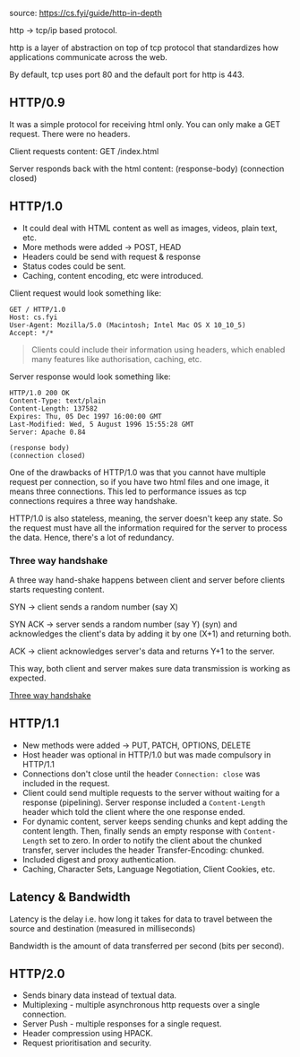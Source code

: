 source: https://cs.fyi/guide/http-in-depth

http -> tcp/ip based protocol.

http is a layer of abstraction on top of tcp protocol that standardizes how applications communicate across the web.

By default, tcp uses port 80 and the default port for http is 443.

## HTTP/0.9 

It was a simple protocol for receiving html only. You can only make a GET request. There were no headers.

Client requests content:
GET /index.html

Server responds back with the html content:
(response-body)
(connection closed)

## HTTP/1.0

- It could deal with HTML content as well as images, videos, plain text, etc.
- More methods were added -> POST, HEAD
- Headers could be send with request & response
- Status codes could be sent.
- Caching, content encoding, etc were introduced. 

Client request would look something like:
```
GET / HTTP/1.0
Host: cs.fyi
User-Agent: Mozilla/5.0 (Macintosh; Intel Mac OS X 10_10_5)
Accept: */*
```

> Clients could include their information using headers, which enabled many features like authorisation, caching, etc.

Server response would look something like:
```
HTTP/1.0 200 OK 
Content-Type: text/plain
Content-Length: 137582
Expires: Thu, 05 Dec 1997 16:00:00 GMT
Last-Modified: Wed, 5 August 1996 15:55:28 GMT
Server: Apache 0.84

(response body)
(connection closed)
```

One of the drawbacks of HTTP/1.0 was that you cannot have multiple request per connection, so if you have two html files and one image, it means three connections. This led to performance issues as tcp connections requires a three way handshake.

HTTP/1.0 is also stateless, meaning, the server doesn't keep any state. So the request must have all the information required for the server to process the data. Hence, there's a lot of redundancy.

### Three way handshake

A three way hand-shake happens between client and server before clients starts requesting content.

SYN -> client sends a random number (say X)

SYN ACK -> server sends a random number (say Y) (syn) and acknowledges the client's data by adding it by one (X+1) and returning both.

ACK -> client acknowledges server's data and returns Y+1 to the server.

This way, both client and server makes sure data transmission is working as expected.

[Three way handshake](https://i.imgur.com/ohZthqB.png)

## HTTP/1.1

- New methods were added -> PUT, PATCH, OPTIONS, DELETE
- Host header was optional in HTTP/1.0 but was made compulsory in HTTP/1.1
- Connections don't close until the header `Connection: close` was included in the request.
- Client could send multiple requests to the server without waiting for a response (pipelining). Server response included a `Content-Length` header which told the client where the one response ended.
- For dynamic content, server keeps sending chunks and kept adding the content length. Then, finally sends an empty response with `Content-Length` set to zero. In order to notify the client about the chunked transfer, server includes the header Transfer-Encoding: chunked.
- Included digest and proxy authentication.
- Caching, Character Sets, Language Negotiation, Client Cookies, etc.

## Latency & Bandwidth

Latency is the delay i.e. how long it takes for data to travel between the source and destination (measured in milliseconds)

Bandwidth is the amount of data transferred per second (bits per second).

## HTTP/2.0

- Sends binary data instead of textual data.
- Multiplexing - multiple asynchronous http requests over a single connection.
- Server Push - multiple responses for a single request.
- Header compression using HPACK.
- Request prioritisation and security.